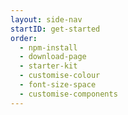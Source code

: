 ```yaml
---
layout: side-nav
startID: get-started
order:
  - npm-install
  - download-page
  - starter-kit
  - customise-colour
  - font-size-space
  - customise-components
---
```

